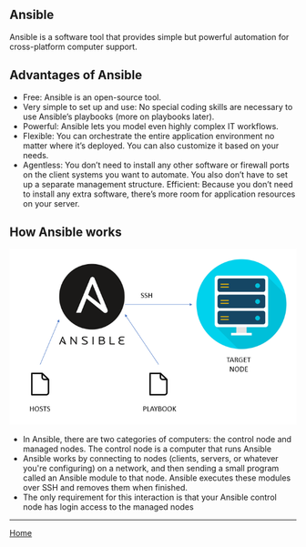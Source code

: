 ## Ansible

Ansible is a software tool that provides simple but powerful automation for cross-platform computer support.

## Advantages of Ansible
- Free: Ansible is an open-source tool.
- Very simple to set up and use: No special coding skills are necessary to use Ansible’s playbooks (more on playbooks later).
- Powerful: Ansible lets you model even highly complex IT workflows. 
- Flexible: You can orchestrate the entire application environment no matter where it’s deployed. You can also customize it based on your needs.
- Agentless: You don’t need to install any other software or firewall ports on the client systems you want to automate. You also don’t have to set up a separate management structure.
Efficient: Because you don’t need to install any extra software, there’s more room for application resources on your server.


## How Ansible works
![ansible.png](../images/ansible.png  "ansible.png")

- In Ansible, there are two categories of computers: the control node and managed nodes. The control node is a computer that runs Ansible
- Ansible works by connecting to nodes (clients, servers, or whatever you're configuring) on a network, and then sending a small program called an Ansible module to that node. Ansible executes these modules over SSH and removes them when finished.
- The only requirement for this interaction is that your Ansible control node has login access to the managed nodes

___

[Home](../README.md)